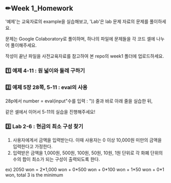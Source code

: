 ## ✏Week 1_Homework
'예제'는 교육자료의 example을 실습해보고, 'Lab'은 lab 문제 자료의 문제를 풀이하세요.

문제는 Google Colaboratory로 풀이하며, 하나의 파일에 문제들을 각 코드 셀에 나누어 풀이해주세요.

작성이 끝난 파일을 사전교육자료를 참고하여 본 repo의 week1 폴더에 업로드하세요.


### 1️⃣ 예제 4-11 : 원 넓이와 둘레 구하기


### 2️⃣ 예제 5장 28쪽, 5-11 : eval의 사용
28p에서 number = eval(input"수를 입력 : ")) 줄과 바로 아래 줄을 실습한 뒤,

같은 셀에서 이어서 5-11의 실습을 진행해주세요!


### 3️⃣ Lab 2-6 : 현금의 최소 구성 찾기
1. 사용자에게서 금액을 입력받는다. 이때 사용자는 0 이상 10,000원 미만의 금액을 입력한다고 가정한다.
2. 입력받은 금액을 1,000원, 500원, 100원, 50원, 10원, 1원 단위로 각 화폐 단위의 수의 합이 최소가 되는 구성이 출력되도록 한다.

ex) 2050 won = 2\*1,000 won + 0\*500 won + 0\*100 won + 1\*50 
won + 0\*1 won, total 3 is the minimum
